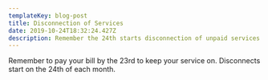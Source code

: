 ```yaml
---
templateKey: blog-post
title: Disconnection of Services
date: 2019-10-24T18:32:24.427Z
description: Remember the 24th starts disconnection of unpaid services.
---
```

Remember to pay your bill by the 23rd to keep your service on.  Disconnects start on the 24th of each month.
